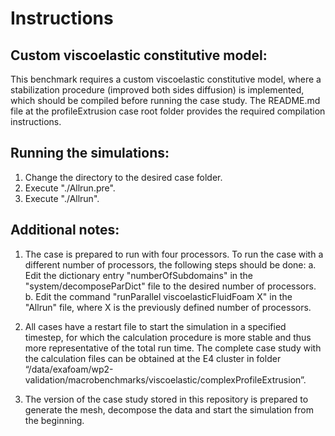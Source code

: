 # Instructions

## Custom viscoelastic constitutive model:

This benchmark requires a custom viscoelastic constitutive model, where a stabilization procedure (improved both sides diffusion) is implemented, which should be compiled before running the case study. The README.md file at the profileExtrusion case root folder provides the required compilation instructions.

## Running the simulations:

1. Change the directory to the desired case folder.
2. Execute "./Allrun.pre".
3. Execute "./Allrun".

## Additional notes:

1. The case is prepared to run with four processors. To run the case with a different number of processors, the following steps should be done:
      a. Edit the dictionary entry "numberOfSubdomains" in the "system/decomposeParDict" file to the desired number of processors.
      b. Edit the command "runParallel viscoelasticFluidFoam X" in the "Allrun" file, where X is the previously defined number of processors.

2. All cases have a restart file to start the simulation in a specified timestep, for which the calculation procedure is more stable and thus more representative of the total run time. The complete case study with the calculation files can be obtained at the E4 cluster in folder “/data/exafoam/wp2-validation/macrobenchmarks/viscoelastic/complexProfileExtrusion”.

3. The version of the case study stored in this repository is prepared to generate the mesh, decompose the data and start the simulation from the beginning.
